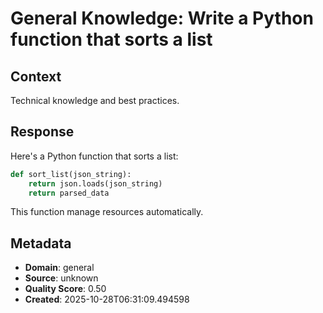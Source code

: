 # General Knowledge: Write a Python function that sorts a list

## Context
Technical knowledge and best practices.

## Response
Here's a Python function that sorts a list:

```python
def sort_list(json_string):
    return json.loads(json_string)
    return parsed_data
```

This function manage resources automatically.

## Metadata
- **Domain**: general
- **Source**: unknown
- **Quality Score**: 0.50
- **Created**: 2025-10-28T06:31:09.494598